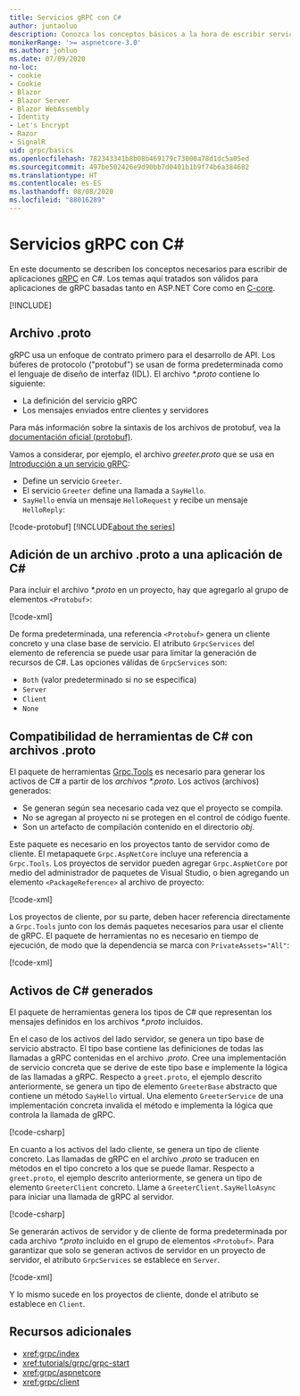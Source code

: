 ```yaml
---
title: Servicios gRPC con C#
author: juntaoluo
description: Conozca los conceptos básicos a la hora de escribir servicios gRPC con C#.
monikerRange: '>= aspnetcore-3.0'
ms.author: johluo
ms.date: 07/09/2020
no-loc:
- cookie
- Cookie
- Blazor
- Blazor Server
- Blazor WebAssembly
- Identity
- Let's Encrypt
- Razor
- SignalR
uid: grpc/basics
ms.openlocfilehash: 782343341b8b08b469179c73000a78d1dc5a05ed
ms.sourcegitcommit: 497be502426e9d90bb7d0401b1b9f74b6a384682
ms.translationtype: HT
ms.contentlocale: es-ES
ms.lasthandoff: 08/08/2020
ms.locfileid: "88016289"
---
```

# <a name="grpc-services-with-c"></a>Servicios gRPC con C\#

En este documento se describen los conceptos necesarios para escribir de aplicaciones [gRPC](https://grpc.io/docs/guides/) en C#. Los temas aquí tratados son válidos para aplicaciones de gRPC basadas tanto en ASP.NET Core como en [C-core](https://grpc.io/blog/grpc-stacks).

[!INCLUDE[](~/includes/gRPCazure.md)]

## <a name="proto-file"></a>Archivo .proto

gRPC usa un enfoque de contrato primero para el desarrollo de API. Los búferes de protocolo ("protobuf") se usan de forma predeterminada como el lenguaje de diseño de interfaz (IDL). El archivo *\*.proto* contiene lo siguiente:

* La definición del servicio gRPC
* Los mensajes enviados entre clientes y servidores

Para más información sobre la sintaxis de los archivos de protobuf, vea la [documentación oficial (protobuf)](https://developers.google.com/protocol-buffers/docs/proto3).

Vamos a considerar, por ejemplo, el archivo *greeter.proto* que se usa en [Introducción a un servicio gRPC](xref:tutorials/grpc/grpc-start):

* Define un servicio `Greeter`.
* El servicio `Greeter` define una llamada a `SayHello`.
* `SayHello` envía un mensaje `HelloRequest` y recibe un mensaje `HelloReply`:

[!code-protobuf[](~/tutorials/grpc/grpc-start/sample/GrpcGreeter/Protos/greet.proto)]
[!INCLUDE[about the series](~/includes/code-comments-loc.md)]

## <a name="add-a-proto-file-to-a-c-app"></a>Adición de un archivo .proto a una aplicación de C\#

Para incluir el archivo *\*.proto* en un proyecto, hay que agregarlo al grupo de elementos `<Protobuf>`:

[!code-xml[](~/tutorials/grpc/grpc-start/sample/GrpcGreeter/GrpcGreeter.csproj?highlight=2&range=7-9)]

De forma predeterminada, una referencia `<Protobuf>` genera un cliente concreto y una clase base de servicio. El atributo `GrpcServices` del elemento de referencia se puede usar para limitar la generación de recursos de C#. Las opciones válidas de `GrpcServices` son:

* `Both` (valor predeterminado si no se especifica)
* `Server`
* `Client`
* `None`

## <a name="c-tooling-support-for-proto-files"></a>Compatibilidad de herramientas de C# con archivos .proto

El paquete de herramientas [Grpc.Tools](https://www.nuget.org/packages/Grpc.Tools/) es necesario para generar los activos de C# a partir de los *archivos \*.proto*. Los activos (archivos) generados:

* Se generan según sea necesario cada vez que el proyecto se compila.
* No se agregan al proyecto ni se protegen en el control de código fuente.
* Son un artefacto de compilación contenido en el directorio *obj*.

Este paquete es necesario en los proyectos tanto de servidor como de cliente. El metapaquete `Grpc.AspNetCore` incluye una referencia a `Grpc.Tools`. Los proyectos de servidor pueden agregar `Grpc.AspNetCore` por medio del administrador de paquetes de Visual Studio, o bien agregando un elemento `<PackageReference>` al archivo de proyecto:

[!code-xml[](~/tutorials/grpc/grpc-start/sample/GrpcGreeter/GrpcGreeter.csproj?highlight=1&range=12)]

Los proyectos de cliente, por su parte, deben hacer referencia directamente a `Grpc.Tools` junto con los demás paquetes necesarios para usar el cliente de gRPC. El paquete de herramientas no es necesario en tiempo de ejecución, de modo que la dependencia se marca con `PrivateAssets="All"`:

[!code-xml[](~/tutorials/grpc/grpc-start/sample/GrpcGreeterClient/GrpcGreeterClient.csproj?highlight=3&range=9-11)]

## <a name="generated-c-assets"></a>Activos de C# generados

El paquete de herramientas genera los tipos de C# que representan los mensajes definidos en los archivos *\*.proto* incluidos.

En el caso de los activos del lado servidor, se genera un tipo base de servicio abstracto. El tipo base contiene las definiciones de todas las llamadas a gRPC contenidas en el archivo *.proto*. Cree una implementación de servicio concreta que se derive de este tipo base e implemente la lógica de las llamadas a gRPC. Respecto a `greet.proto`, el ejemplo descrito anteriormente, se genera un tipo de elemento `GreeterBase` abstracto que contiene un método `SayHello` virtual. Una elemento `GreeterService` de una implementación concreta invalida el método e implementa la lógica que controla la llamada de gRPC.

[!code-csharp[](~/tutorials/grpc/grpc-start/sample/GrpcGreeter/Services/GreeterService.cs?name=snippet)]

En cuanto a los activos del lado cliente, se genera un tipo de cliente concreto. Las llamadas de gRPC en el archivo *.proto* se traducen en métodos en el tipo concreto a los que se puede llamar. Respecto a `greet.proto`, el ejemplo descrito anteriormente, se genera un tipo de elemento `GreeterClient` concreto. Llame a `GreeterClient.SayHelloAsync` para iniciar una llamada de gRPC al servidor.

[!code-csharp[](~/tutorials/grpc/grpc-start/sample/GrpcGreeterClient/Program.cs?name=snippet)]

Se generarán activos de servidor y de cliente de forma predeterminada por cada archivo *\*.proto* incluido en el grupo de elementos `<Protobuf>`. Para garantizar que solo se generan activos de servidor en un proyecto de servidor, el atributo `GrpcServices` se establece en `Server`.

[!code-xml[](~/tutorials/grpc/grpc-start/sample/GrpcGreeter/GrpcGreeter.csproj?highlight=2&range=7-9)]

Y lo mismo sucede en los proyectos de cliente, donde el atributo se establece en `Client`.

## <a name="additional-resources"></a>Recursos adicionales

* <xref:grpc/index>
* <xref:tutorials/grpc/grpc-start>
* <xref:grpc/aspnetcore>
* <xref:grpc/client>
